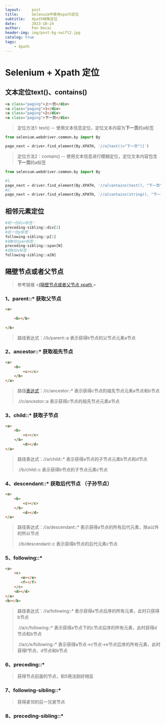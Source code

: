 ```yaml
---
layout:     post
title:      Selenuim中使用xpath定位
subtitle:   Xpath特殊定位
date:       2023-10-24
author:     Pan Decai
header-img: img/post-bg-swift2.jpg
catalog: true
tags:
    - Xpath
---
```


# Selenium + Xpath 定位

## 文本定位text()、contains()

```html
<a class="paging">上一页</div>
<a class="paging">1</div>
<a class="paging">2</div>
<a class="paging">下一页</div>
```

> 定位方法1: text()     -- 使用文本信息定位，定位文本内容为**下一页**的a标签

```python
from selenium.webdriver.common.by import By

page_next = driver.find_element(By.XPATH, '//a[text()="下一页")]')
```

> 定位方法2：contain()   -- 使用文本信息进行模糊定位，定位文本内容包含**下一页**的a标签

```python
from selenium.webdriver.common.by import By

#1、
page_next = driver.find_element(By.XPATH, '//a[contains(text(), "下一页")]')
#2、
page_next = driver.find_element(By.XPATH, '//a[contains(string(), "下一页")]')
```

## 相邻元素定位

```python
#前一位div标签：
preceding-sibling::div[1]
#后一位p标签：
following-sibling::p[1]
#前N位span标签：
preceding-sibling::span[N]
#后N位a标签：
following-sibling::a[N]
```

## 隔壁节点或者父节点  

> 参考链接  <[(隔壁节点或者父节点  xpath ](https://blog.csdn.net/weixin_43407092/article/details/108020924?)>

### 1、parent::*    获取父节点

```html
<a>
 
    <b></b>
 
</b>
```

> 路径表达式：//b/parent::a  表示获得b节点的父节点元素a节点

### 2、ancestor::*   获取祖先节点

```html
<a>
    <b>
        <c></c>
    </b>
</a>
```

> 路径[表达式](https://so.csdn.net/so/search?q=表达式&spm=1001.2101.3001.7020)：//c/ancestor::* 表示获得c节点的祖先节点元素a节点和b节点
>
> ​          //c/ancestor::a 表示获得c节点的祖先节点元素a节点

### 3、child::*   获取子节点

```html
<a>
    <b>
        <c></c>
    </b>
        <d></d>
</a>
```

> 路径表达式：//a/child::* 表示获得a节点的子节点元素b节点和d节点
>
> ​          //b/child::c 表示获得b节点的子节点元素c节点

### 4、descendant::*   获取后代节点 （子孙节点）

```html
<a>
    <b>
        <c></c>
    </b>
        <d></d>
</a>
```

> 路径表达式：//a/descendant::* 表示获得a节点的所有后代元素，除a以外的所以节点
>
> ​          //b/descendant::c 表示获得b节点的后代元素c节点

### 5、following::* 

```html
<a>
    <c>
       <e></e>
       <f></f>
    </c>
    <d></d>
</a>
<b></b>
```

 

> 路径表达式：//a/following::* 表示获得a节点后序的所有元素，此时只获得b节点
>
> ​          //a/c/following::* 表示获得a节点下的c节点后序的所有元素，此时获得d节点和b节点
>
> ​          //a/c/e/following::* 表示获得a节点->c节点->e节点后序的所有元素，此时获得f节点、d节点和b节点

### 6、preceding::*

> 获得节点前面的节点，和5用法刚好相反

### 7、following-sibling::*

> 获得紧邻的后一兄弟节点

### 8、preceding-sibling::*

